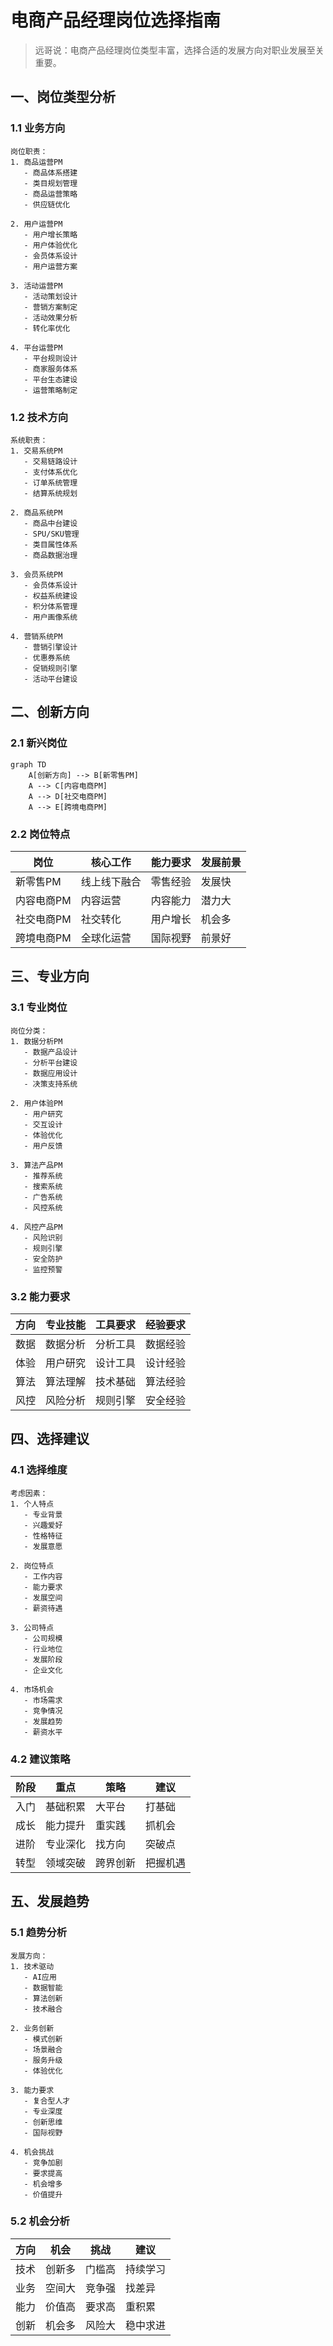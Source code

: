 # 电商产品经理岗位选择指南

> 远哥说：电商产品经理岗位类型丰富，选择合适的发展方向对职业发展至关重要。

## 一、岗位类型分析

### 1.1 业务方向
```
岗位职责：
1. 商品运营PM
   - 商品体系搭建
   - 类目规划管理
   - 商品运营策略
   - 供应链优化

2. 用户运营PM
   - 用户增长策略
   - 用户体验优化
   - 会员体系设计
   - 用户运营方案

3. 活动运营PM
   - 活动策划设计
   - 营销方案制定
   - 活动效果分析
   - 转化率优化

4. 平台运营PM
   - 平台规则设计
   - 商家服务体系
   - 平台生态建设
   - 运营策略制定
```

### 1.2 技术方向
```
系统职责：
1. 交易系统PM
   - 交易链路设计
   - 支付体系优化
   - 订单系统管理
   - 结算系统规划

2. 商品系统PM
   - 商品中台建设
   - SPU/SKU管理
   - 类目属性体系
   - 商品数据治理

3. 会员系统PM
   - 会员体系设计
   - 权益系统建设
   - 积分体系管理
   - 用户画像系统

4. 营销系统PM
   - 营销引擎设计
   - 优惠券系统
   - 促销规则引擎
   - 活动平台建设
```

## 二、创新方向

### 2.1 新兴岗位
```mermaid
graph TD
    A[创新方向] --> B[新零售PM]
    A --> C[内容电商PM]
    A --> D[社交电商PM]
    A --> E[跨境电商PM]
```

### 2.2 岗位特点
| 岗位 | 核心工作 | 能力要求 | 发展前景 |
|------|----------|----------|----------|
| 新零售PM | 线上线下融合 | 零售经验 | 发展快 |
| 内容电商PM | 内容运营 | 内容能力 | 潜力大 |
| 社交电商PM | 社交转化 | 用户增长 | 机会多 |
| 跨境电商PM | 全球化运营 | 国际视野 | 前景好 |

## 三、专业方向

### 3.1 专业岗位
```
岗位分类：
1. 数据分析PM
   - 数据产品设计
   - 分析平台建设
   - 数据应用设计
   - 决策支持系统

2. 用户体验PM
   - 用户研究
   - 交互设计
   - 体验优化
   - 用户反馈

3. 算法产品PM
   - 推荐系统
   - 搜索系统
   - 广告系统
   - 风控系统

4. 风控产品PM
   - 风险识别
   - 规则引擎
   - 安全防护
   - 监控预警
```

### 3.2 能力要求
| 方向 | 专业技能 | 工具要求 | 经验要求 |
|------|----------|----------|----------|
| 数据 | 数据分析 | 分析工具 | 数据经验 |
| 体验 | 用户研究 | 设计工具 | 设计经验 |
| 算法 | 算法理解 | 技术基础 | 算法经验 |
| 风控 | 风险分析 | 规则引擎 | 安全经验 |

## 四、选择建议

### 4.1 选择维度
```
考虑因素：
1. 个人特点
   - 专业背景
   - 兴趣爱好
   - 性格特征
   - 发展意愿

2. 岗位特点
   - 工作内容
   - 能力要求
   - 发展空间
   - 薪资待遇

3. 公司特点
   - 公司规模
   - 行业地位
   - 发展阶段
   - 企业文化

4. 市场机会
   - 市场需求
   - 竞争情况
   - 发展趋势
   - 薪资水平
```

### 4.2 建议策略
| 阶段 | 重点 | 策略 | 建议 |
|------|------|------|------|
| 入门 | 基础积累 | 大平台 | 打基础 |
| 成长 | 能力提升 | 重实践 | 抓机会 |
| 进阶 | 专业深化 | 找方向 | 突破点 |
| 转型 | 领域突破 | 跨界创新 | 把握机遇 |

## 五、发展趋势

### 5.1 趋势分析
```
发展方向：
1. 技术驱动
   - AI应用
   - 数据智能
   - 算法创新
   - 技术融合

2. 业务创新
   - 模式创新
   - 场景融合
   - 服务升级
   - 体验优化

3. 能力要求
   - 复合型人才
   - 专业深度
   - 创新思维
   - 国际视野

4. 机会挑战
   - 竞争加剧
   - 要求提高
   - 机会增多
   - 价值提升
```

### 5.2 机会分析
| 方向 | 机会 | 挑战 | 建议 |
|------|------|------|------|
| 技术 | 创新多 | 门槛高 | 持续学习 |
| 业务 | 空间大 | 竞争强 | 找差异 |
| 能力 | 价值高 | 要求高 | 重积累 |
| 创新 | 机会多 | 风险大 | 稳中求进 |
